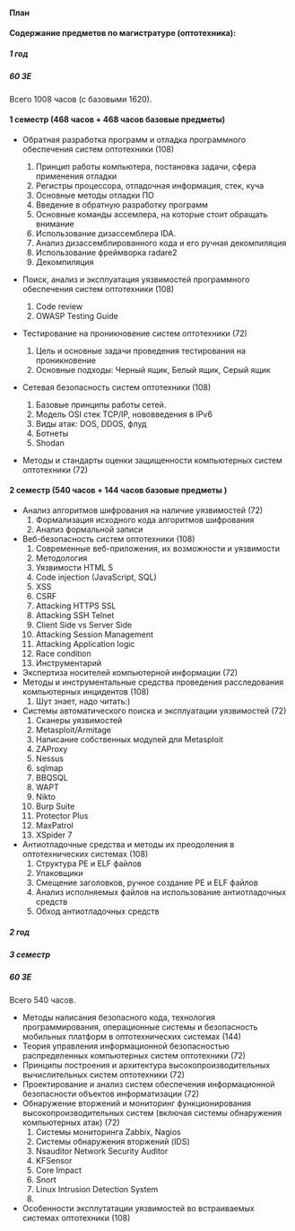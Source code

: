 #### План

#### Содержание предметов по магистратуре (оптотехника):

##### 1 год

##### 60 ЗЕ

Всего 1008 часов (с базовыми 1620).

#### 1 семестр (468 часов + 468 часов базовые предметы)

* Обратная разработка программ и отладка программного обеспечения систем оптотехники (108)
  1. Принцип работы компьютера, постановка задачи, сфера применения отладки
  2. Регистры процессора, отладочная информация, стек, куча
  3. Основные методы отладки ПО
  4. Введение в обратную разработку программ
  5. Основные команды ассемлера, на которые стоит обращать внимание
  6. Использование дизассемблера IDA.
  7. Анализ дизассемблированного кода и его ручная декомпиляция
  8. Использование фреймворка radare2
  9. Декомпиляция
* Поиск, анализ и эксплуатация уязвимостей программного обеспечения систем оптотехники (108)
  1. Code review
  2. OWASP Testing Guide

* Тестирование на проникновение систем оптотехники (72)
  1. Цель и основные задачи проведения тестирования на проникновение
  2. Основные подходы: Черный ящик, Белый ящик, Серый ящик
* Сетевая безопасность систем оптотехники (108)
  1. Базовые принципы работы сетей.
  2. Модель OSI стек TCP/IP, нововведения в IPv6
  2. Виды атак: DOS, DDOS, флуд
  3. Ботнеты
  4. Shodan

* Методы и стандарты оценки защищенности компьютерных систем оптотехники (72)

#### 2 семестр (540 часов + 144 часов базовые предметы )

* Анализ алгоритмов шифрования на наличие уязвимостей (72)
  1. Формализация исходного кода алгоритмов шифрования
  2. Анализ формальной записи
* Веб-безопасность систем оптотехники (108)
  1. Современные веб-приложения, их возможности и уязвимости
  2. Методология
  2. Уязвимости HTML 5 
  3. Code injection (JavaScript, SQL)
  4. XSS
  5. CSRF
  6. Attacking HTTPS SSL
  7. Attacking SSH Telnet
  8. Client Side vs Server Side
  9. Attacking Session Management
  10. Attacking Application logic
  11. Race condition
  11. Инструментарий
* Экспертиза носителей компьютерной информации (72)
* Методы и инструментальные средства проведения расследования компьютерных инцидентов (108)
  1. Шут знает, надо читать:)
* Системы автоматического поиска и эксплуатации уязвимостей (72)
  1. Сканеры уязвимостей 
  2. Metasploit/Armitage
  3. Написание собственных модулей для Metasploit
  3. ZAProxy
  4. Nessus
  5. sqlmap
  6. BBQSQL
  7. WAPT
  8. Nikto
  9. Burp Suite
  10. Protector Plus
  11. MaxPatrol
  12. XSpider 7
* Антиотладочные средства и методы их преодоления в оптотехнических системах (108)
  1. Структура PE и ELF файлов
  2. Упаковщики
  3. Смещение заголовков, ручное создание PE и ELF файлов
  4. Анализ исполняемых файлов на использование антиотладочных средств
  5. Обход антиотладочных средств

##### 2 год

##### 3 семестр

##### 60 ЗЕ

Всего 540 часов.
* Методы написания безопасного кода, технология программирования, операционные системы и безопасность мобильных платформ в оптотехнических системах (144)
* Теория управления информационной безопасностью распределенных компьютерных систем оптотехники (72)
* Принципы построения и архитектура высокопроизводительных вычислительных систем оптотехники (72)
* Проектирование и анализ систем обеспечения информационной безопасности объектов информатизации (72)
* Обнаружение вторжений и мониторинг функционирования высокопроизводительных систем (включая системы обнаружения компьютерных атак) (72)
  1. Системы мониторинга Zabbix, Nagios
  2. Системы обнаружения вторжений (IDS)
  3. Nsauditor Network Security Auditor 
  4. KFSensor
  5. Core Impact 
  6. Snort
  7. Linux Intrusion Detection System 
  8. 
* Особенности эксплутатации уязвимостей во встраиваемых системах оптотехники (108)
